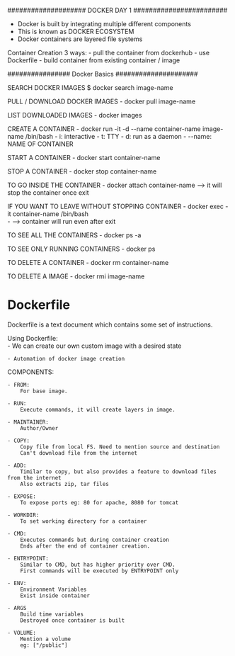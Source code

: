 #################### DOCKER DAY 1 ########################

- Docker is built by integrating multiple different components
- This is known as DOCKER ECOSYSTEM
- Docker containers are layered file systems

Container Creation 
3 ways:
	- pull the container from dockerhub
	- use Dockerfile
	- build container from existing container / image

################ Docker Basics #####################

SEARCH DOCKER IMAGES
 $ docker search image-name

PULL / DOWNLOAD DOCKER IMAGES
	- docker pull image-name

LIST DOWNLOADED IMAGES
	- docker images

CREATE A CONTAINER 
	- docker run -it -d --name container-name image-name /bin/bash
		- i: interactive
   	  	- t: TTY
   	  	- d: run as a daemon
   	  	- --name: NAME OF CONTAINER

START A CONTAINER
	- docker start container-name

STOP A CONTAINER
	- docker stop container-name

TO GO INSIDE THE CONTAINER
	- docker attach container-name  --> it will stop the container once exit 

IF YOU WANT TO LEAVE WITHOUT STOPPING CONTAINER
	- docker exec -it container-name /bin/bash  
	- --> container will run even after exit

TO SEE ALL THE CONTAINERS
	- docker ps -a

TO SEE ONLY RUNNING CONTAINERS
	- docker ps

TO DELETE A CONTAINER
	- docker rm container-name 

TO DELETE A IMAGE
	- docker rmi  image-name

# Dockerfile #

Dockerfile is a text document which contains some set of instructions.

Using Dockerfile:	
	- We can create our own custom image with a desired state

	- Automation of docker image creation

COMPONENTS:

	- FROM:
		For base image.

	- RUN:
		Execute commands, it will create layers in image.

	- MAINTAINER:
		Author/Owner

	- COPY:
		Copy file from local FS. Need to mention source and destination
		Can't download file from the internet
	
	- ADD:
		Timilar to copy, but also provides a feature to download files from the internet
		Also extracts zip, tar files

	- EXPOSE:
		To expose ports eg: 80 for apache, 8080 for tomcat
 
	- WORKDIR:
		To set working directory for a container

	- CMD:
		Executes commands but during container creation
		Ends after the end of container creation.

	- ENTRYPOINT:
		Similar to CMD, but has higher priority over CMD.
		First commands will be executed by ENTRYPOINT only

	- ENV:
		Environment Variables 
		Exist inside container 

	- ARGS
		Build time variables
		Destroyed once container is built
	
	- VOLUME: 
		Mention a volume
		eg: ["/public"]
